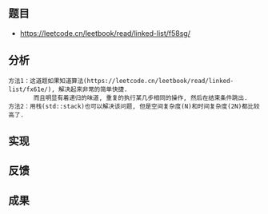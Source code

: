 
## 题目
+ https://leetcode.cn/leetbook/read/linked-list/f58sg/

## 分析
```
方法1：这道题如果知道算法(https://leetcode.cn/leetbook/read/linked-list/fx61e/), 解决起来非常的简单快捷.
       而且明显有着递归的味道, 重复的执行某几步相同的操作, 然后在结束条件跳出.
方法2：用栈(std::stack)也可以解决该问题, 但是空间复杂度(N)和时间复杂度(2N)都比较高了.
```

## 实现


## 反馈


## 成果
